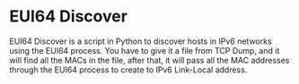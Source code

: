 # EUI64 Discover
EUI64 Discover is a script in Python to discover hosts in IPv6 networks using the EUI64 process. You have to give it a file from TCP Dump, and it will find all the MACs in the file, after that, it will pass all the MAC addresses through the EUI64 process to create to IPv6 Link-Local address.
